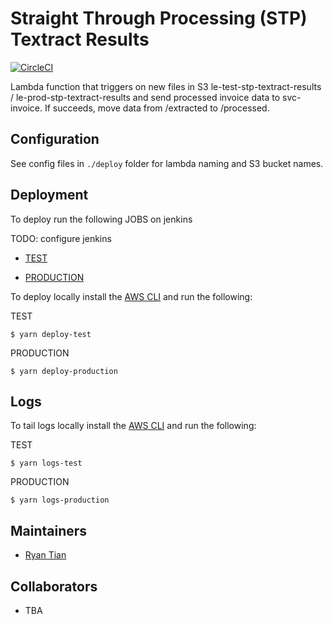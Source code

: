# Straight Through Processing (STP) Textract Results 

[![CircleCI](https://circleci.com/gh/brandsExclusive/fn-invoices-send-results.svg?style=svg)](https://circleci.com/gh/brandsExclusive/fn-invoices-send-results)

Lambda function that triggers on new files in S3 le-test-stp-textract-results / le-prod-stp-textract-results and send processed invoice data to svc-invoice. If succeeds, move data from /extracted to /processed.

## Configuration

See config files in `./deploy` folder for lambda naming and S3 bucket names.

## Deployment

To deploy run the following JOBS on jenkins

TODO: configure jenkins

* [TEST](https://jenkins.luxgroup.com/job/release-invoices-send-results-fn/)

* [PRODUCTION](https://jenkins.luxgroup.com/job/release-invoices-send-results-fn/)

To deploy locally install the [AWS CLI](https://docs.aws.amazon.com/cli/latest/userguide/install-cliv2-linux-mac.html)
and run the following:

TEST

```
$ yarn deploy-test
```

PRODUCTION

```
$ yarn deploy-production
```

## Logs

To tail logs locally install the [AWS CLI](https://docs.aws.amazon.com/cli/latest/userguide/install-cliv2-linux-mac.html)
and run the following:

TEST

```
$ yarn logs-test
```

PRODUCTION

```
$ yarn logs-production
```

## Maintainers

* [Ryan Tian](https://github.com/ryankeeprunning)

## Collaborators
* TBA